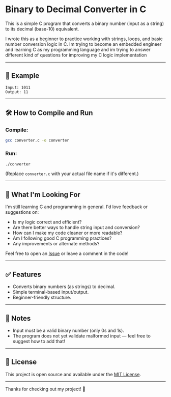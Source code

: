 # Binary to Decimal Converter in C

This is a simple C program that converts a binary number (input as a string) to its decimal (base-10) equivalent.

I wrote this as a beginner to practice working with strings, loops, and basic number conversion logic in C.
Im trying to become an embedded engineer and learning C as my programming language and im trying to answer different kind of questions for improving my C logic implementation 

---

## 🧪 Example

```
Input: 1011  
Output: 11
```

---

## 🛠️ How to Compile and Run

### Compile:
```bash
gcc converter.c -o converter
```

### Run:
```bash
./converter
```

(Replace `converter.c` with your actual file name if it's different.)

---

## 💬 What I'm Looking For

I'm still learning C and programming in general. I'd love feedback or suggestions on:

- Is my logic correct and efficient?
- Are there better ways to handle string input and conversion?
- How can I make my code cleaner or more readable?
- Am I following good C programming practices?
- Any improvements or alternate methods?

Feel free to open an [Issue](https://github.com/mdishauq/binarytodecimal/issues) or leave a comment in the code!

---

## ✅ Features
- Converts binary numbers (as strings) to decimal.
- Simple terminal-based input/output.
- Beginner-friendly structure.

---

## 🧠 Notes
- Input must be a valid binary number (only 0s and 1s).
- The program does not yet validate malformed input — feel free to suggest how to add that!

---

## 📄 License
This project is open source and available under the [MIT License](https://choosealicense.com/licenses/mit/).

---

Thanks for checking out my project! 🙂
